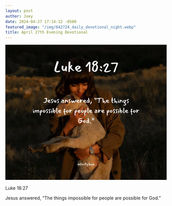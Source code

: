 ```yaml
---
layout: post
author: Joey
date: 2024-04-27 17:14:12 -0500
featured_image: "/img/042724_daily_devotional_night.webp"
title: April 27th Evening Devotional
---
```


[![April 27th 2024 - Evening Devotional](/img/042724_daily_devotional_night.webp)](/img/042724_daily_devotional_night.webp)

Luke 18:27

Jesus answered, “The things impossible for people are possible for God.”
